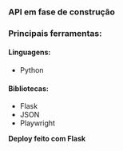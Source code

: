 ### API em fase de construção


### Principais ferramentas:

#### Linguagens:

* Python

#### Bibliotecas:

* Flask
* JSON
* Playwright

**Deploy feito com Flask**
